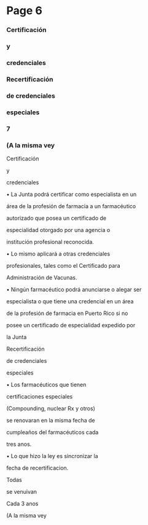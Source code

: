 # Page 6

### Certificación

### y

### credenciales

### Recertificación

### de credenciales

### especiales

### 7

### (A la misma vey

Certificación

y

credenciales

• La Junta podrá certificar como especialista en un

área de la profesión de farmacia a un farmacéutico

autorizado que posea un certificado de

especialidad otorgado por una agencia o

institución profesional reconocida.

• Lo mismo aplicará a otras credenciales

profesionales, tales como el Certificado para

Administración de Vacunas.

• Ningún farmacéutico podrá anunciarse o alegar ser

especialista o que tiene una credencial en un área

de la profesión de farmacia en Puerto Rico si no

posee un certificado de especialidad expedido por

la Junta

Recertificación

de credenciales

especiales

• Los farmacéuticos que tienen

certificaciones especiales

(Compounding, nuclear Rx y otros)

se renovaran en la misma fecha de

cumpleaños del farmacéuticos cada

tres anos.

• Lo que hizo la ley es sincronizar la

fecha de recertificacion.

Todas

se venuivan

Cada 3 anos



(A la misma vey

